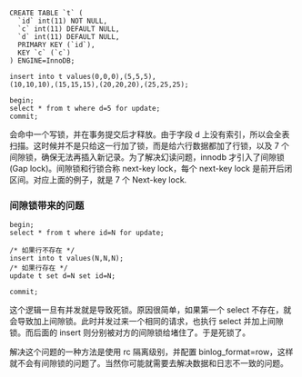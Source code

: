 ```
CREATE TABLE `t` (
  `id` int(11) NOT NULL,
  `c` int(11) DEFAULT NULL,
  `d` int(11) DEFAULT NULL,
  PRIMARY KEY (`id`),
  KEY `c` (`c`)
) ENGINE=InnoDB;

insert into t values(0,0,0),(5,5,5),
(10,10,10),(15,15,15),(20,20,20),(25,25,25);
```

```
begin;
select * from t where d=5 for update;
commit;
```

会命中一个写锁，并在事务提交后才释放。由于字段 d 上没有索引，所以会全表扫描。这时候并不是只给这一行加了锁，而是给六行数据都加了行锁，以及 7 个间隙锁，确保无法再插入新记录。为了解决幻读问题，innodb 才引入了间隙锁(Gap lock)。间隙锁和行锁合称 next-key lock，每个 next-key lock 是前开后闭区间。对应上面的例子，就是 7 个 Next-key lock.

### 间隙锁带来的问题

```
begin;
select * from t where id=N for update;

/* 如果行不存在 */
insert into t values(N,N,N);
/* 如果行存在 */
update t set d=N set id=N;

commit;
```

这个逻辑一旦有并发就是导致死锁。原因很简单，如果第一个 select 不存在，就会导致加上间隙锁。此时并发过来一个相同的请求，也执行 select 并加上间隙锁。而后面的 insert 则分别被对方的间隙锁给堵住了。于是死锁了。

解决这个问题的一种方法是使用 rc 隔离级别，并配置 binlog_format=row，这样就不会有间隙锁的问题了。当然你可能就需要去解决数据和日志不一致的问题。
